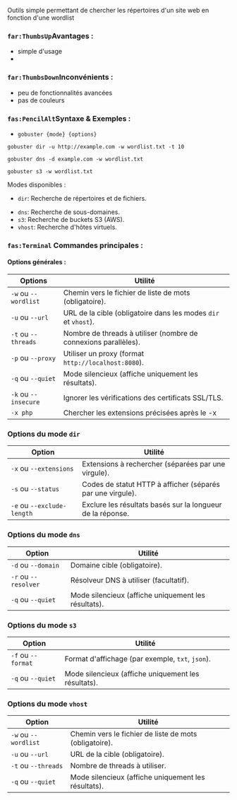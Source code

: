 
Outils simple permettant de chercher les répertoires d'un site web en fonction d'une wordlist


### `far:ThumbsUp`Avantages :

* simple d'usage
* 

### `far:ThumbsDown`Inconvénients :

 * peu de fonctionnalités avancées
 * pas de couleurs


### `fas:PencilAlt`Syntaxe  & Exemples : 
* `gobuster {mode} {options}`


```
gobuster dir -u http://example.com -w wordlist.txt -t 10
```

```
gobuster dns -d example.com -w wordlist.txt
```

```
gobuster s3 -w wordlist.txt
```

Modes disponibles :
* `dir`: Recherche de répertoires et de fichiers.
- `dns`: Recherche de sous-domaines.
- `s3`: Recherche de buckets S3 (AWS).
- `vhost`: Recherche d'hôtes virtuels.
###  `fas:Terminal` Commandes principales :

#### Options générales : 

| Options              | Utilité                                                         |
| -------------------- | --------------------------------------------------------------- |
| `-w` ou `--wordlist` | Chemin vers le fichier de liste de mots (obligatoire).          |
| `-u` ou `--url`      | URL de la cible (obligatoire dans les modes `dir` et `vhost`).  |
| `-t` ou `--threads`  | Nombre de threads à utiliser (nombre de connexions parallèles). |
| `-p` ou `--proxy`    | Utiliser un proxy (format `http://localhost:8080`).             |
| `-q` ou `--quiet`    | Mode silencieux (affiche uniquement les résultats).             |
| `-k` ou `--insecure` | Ignorer les vérifications des certificats SSL/TLS.              |
| `-x php`             | Chercher les extensions précisées après le -x                   |

### Options du mode `dir`

|Option|Utilité|
|---|---|
|`-x` ou `--extensions`|Extensions à rechercher (séparées par une virgule).|
|`-s` ou `--status`|Codes de statut HTTP à afficher (séparés par une virgule).|
|`-e` ou `--exclude-length`|Exclure les résultats basés sur la longueur de la réponse.|

### Options du mode `dns`

|Option|Utilité|
|---|---|
|`-d` ou `--domain`|Domaine cible (obligatoire).|
|`-r` ou `--resolver`|Résolveur DNS à utiliser (facultatif).|
|`-q` ou `--quiet`|Mode silencieux (affiche uniquement les résultats).|

### Options du mode `s3`

|Option|Utilité|
|---|---|
|`-f` ou `--format`|Format d'affichage (par exemple, `txt`, `json`).|
|`-q` ou `--quiet`|Mode silencieux (affiche uniquement les résultats).|

### Options du mode `vhost`

| Option               | Utilité                                                |
| -------------------- | ------------------------------------------------------ |
| `-w` ou `--wordlist` | Chemin vers le fichier de liste de mots (obligatoire). |
| `-u` ou `--url`      | URL de la cible (obligatoire).                         |
| `-t` ou `--threads`  | Nombre de threads à utiliser.                          |
| `-q` ou `--quiet`    | Mode silencieux (affiche uniquement les résultats).    |




